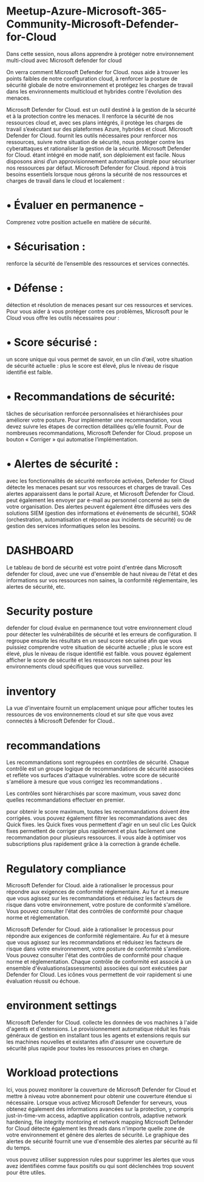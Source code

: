 # Meetup-Azure-Microsoft-365-Community-Microsoft-Defender-for-Cloud

Dans cette session, nous allons apprendre à protéger notre environnement multi-cloud avec Microsoft defender for cloud

On verra  comment Microsoft Defender for Cloud. nous aide à trouver les points faibles de notre configuration cloud, à renforcer la posture de sécurité globale
de notre environnement et protégez les charges de travail dans les environnements multicloud et hybrides contre l'évolution des menaces.

Microsoft Defender for Cloud. est un outil destiné à la gestion de la sécurité et à la protection contre les menaces. Il renforce la sécurité de nos ressources cloud et, avec ses plans intégrés, il protège les charges de travail s’exécutant sur des plateformes Azure, hybrides et cloud.
Microsoft Defender for Cloud. fournit les outils nécessaires pour renforcer nos ressources, suivre notre situation de sécurité, nous protéger contre les cyberattaques et rationaliser la gestion de la sécurité. Microsoft Defender for Cloud. étant intégré en mode natif, son déploiement est facile. Nous disposons ainsi d’un approvisionnement automatique simple pour sécuriser nos ressources par défaut. Microsoft Defender for Cloud. répond à trois besoins essentiels lorsque nous gérons la sécurité de nos ressources et charges de travail dans le cloud et localement :
# •	Évaluer en permanence - 
Comprenez votre position actuelle en matière de sécurité.
# •	Sécurisation : 
renforce la sécurité de l’ensemble des ressources et services connectés.
# •	Défense :
détection et résolution de menaces pesant sur ces ressources et services.
Pour vous aider à vous protéger contre ces problèmes, Microsoft pour le Cloud vous offre les outils nécessaires pour :
# •	Score sécurisé : 
un score unique qui vous permet de savoir, en un clin d’œil, votre situation de sécurité actuelle : plus le score est élevé, plus le niveau de risque identifié est faible.
# •	Recommandations de sécurité: 
tâches de sécurisation renforcée personnalisées et hiérarchisées pour améliorer votre posture. Pour implémenter une recommandation, vous devez suivre les étapes de correction détaillées qu’elle fournit. Pour de nombreuses recommandations, Microsoft Defender for Cloud. propose un bouton « Corriger » qui automatise l’implémentation.
# •	Alertes de sécurité :
avec les fonctionnalités de sécurité renforcée activées, Defender for Cloud détecte les menaces pesant sur vos ressources et charges de travail. Ces alertes apparaissent dans le portail Azure, et Microsoft Defender for Cloud. peut également les envoyer par e-mail au personnel concerné au sein de votre organisation. Des alertes peuvent également être diffusées vers des solutions SIEM (gestion des informations et événements de sécurité), SOAR (orchestration, automatisation et réponse aux incidents de sécurité) ou de gestion des services informatiques selon les besoins.


# DASHBOARD
Le tableau de bord de sécurité est votre point d'entrée dans Microsoft defender for  cloud, avec une vue d'ensemble  de haut niveau de l'état et des informations sur vos ressources non saines, la conformité réglementaire, les alertes de sécurité, etc.

# Security posture
defender for cloud évalue en permanence tout votre environnement cloud pour détecter les vulnérabilités de sécurité et les erreurs de configuration.
Il regroupe ensuite les résultats en un seul score sécurisé afin que vous puissiez comprendre votre situation de sécurité actuelle ; plus le score est élevé, plus le niveau de risque identifié est faible.
vous pouvez également afficher le score de sécurité et les ressources non saines pour les environnements cloud spécifiques que vous surveillez.

# inventory
La vue d'inventaire fournit un emplacement unique pour afficher toutes les ressources de vos environnements cloud et sur site que vous avez connectés à Microsoft Defender for Cloud..

# recommandations
Les recommandations sont regroupées en contrôles de sécurité. Chaque contrôle est un groupe logique de recommandations de sécurité associées et reflète vos surfaces d'attaque vulnérables.
votre score de sécurité s'améliore à mesure que vous corrigez les recommandations .

Les contrôles sont hiérarchisés par score maximum, vous savez donc quelles recommandations effectuer en premier.

pour obtenir le score maximum, toutes les recommandations doivent être corrigées.
vous pouvez également filtrer les recommandations avec des Quick fixes. les Quick fixes vous permettent d'agir en un seul clic
Les Quick fixes permettent de corriger plus rapidement et plus facilement une recommandation pour plusieurs ressources. il vous aide à optimiser vos subscriptions  plus rapidement grâce à la correction à grande échelle.

# Regulatory compliance
Microsoft Defender for Cloud. aide à rationaliser le processus pour répondre aux exigences de conformité réglementaire. Au fur et à mesure que vous agissez sur les recommandations et réduisez les facteurs de risque dans votre environnement, votre posture de conformité s'améliore.
Vous pouvez consulter l'état des contrôles de conformité pour chaque norme et réglementation.

Microsoft Defender for Cloud. aide à rationaliser le processus pour répondre aux exigences de conformité réglementaire. Au fur et à mesure que vous agissez sur les recommandations et réduisez les facteurs de risque dans votre environnement, votre posture de conformité s'améliore.
Vous pouvez consulter l'état des contrôles de conformité pour chaque norme et réglementation.
Chaque contrôle de conformité est associé à un ensemble d'évaluations(assessments) associées qui sont exécutées par Defender for Cloud.
Les icônes vous permettent de voir rapidement si une évaluation réussit ou échoue.
# environment settings
Microsoft Defender for Cloud. collecte les données de vos machines à l'aide d'agents et d'extensions. Le provisionnement automatique réduit les frais généraux de gestion en installant tous les agents et extensions requis sur les machines nouvelles et existantes afin d'assurer une couverture de sécurité plus rapide pour toutes les ressources prises en charge.

# Workload protections

Ici, vous pouvez monitorer  la couverture de Microsoft Defender for Cloud et mettre à niveau votre abonnement pour obtenir une couverture étendue si nécessaire.
Lorsque vous activez Microsoft Defender for  serveurs, vous obtenez également des informations avancées sur la protection, y compris just-in-time-vm access, adaptive application controls, adaptive network hardening, file integrity montoring et network mapping
Microsoft Defender for Cloud détecte également les threads dans n'importe quelle zone de votre environnement et génère des alertes de sécurité.
Le graphique des alertes de sécurité fournit une vue d'ensemble des alertes par sécurité au fil du temps.

vous pouvez utiliser suppression rules pour supprimer les alertes que vous avez identifiées comme faux positifs ou qui sont déclenchées trop souvent pour être utiles.

